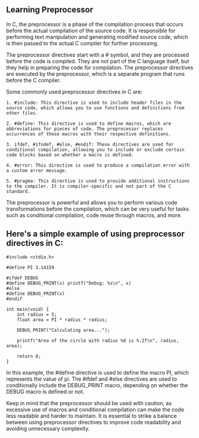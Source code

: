 ## Learning Preprocessor
In C, the preprocessor is a phase of the compilation process that occurs before the actual compilation of the source code. It is responsible for performing text manipulation and generating modified source code, which is then passed to the actual C compiler for further processing.

The preprocessor directives start with a # symbol, and they are processed before the code is compiled. They are not part of the C language itself, but they help in preparing the code for compilation. The preprocessor directives are executed by the preprocessor, which is a separate program that runs before the C compiler.

Some commonly used preprocessor directives in C are:

	1. #include: This directive is used to include header files in the source code, which allows you to use functions and definitions from other files.

	2. #define: This directive is used to define macros, which are abbreviations for pieces of code. The preprocessor replaces occurrences of these macros with their respective definitions.

	3. ifdef, #ifndef, #else, #endif: These directives are used for conditional compilation, allowing you to include or exclude certain code blocks based on whether a macro is defined.

	4. #error: This directive is used to produce a compilation error with a custom error message.

	5. #pragma: This directive is used to provide additional instructions to the compiler. It is compiler-specific and not part of the C standard.

The preprocessor is powerful and allows you to perform various code transformations before the compilation, which can be very useful for tasks such as conditional compilation, code reuse through macros, and more.

## Here's a simple example of using preprocessor directives in C:

	#include <stdio.h>

	#define PI 3.14159

	#ifdef DEBUG
	#define DEBUG_PRINT(x) printf("Debug: %s\n", x)
	#else
	#define DEBUG_PRINT(x)
	#endif

	int main(void) {
		int radius = 5;
		float area = PI * radius * radius;

		DEBUG_PRINT("Calculating area...");

		printf("Area of the circle with radius %d is %.2f\n", radius, area);

		return 0;
	}
In this example, the #define directive is used to define the macro PI, which represents the value of pi. The #ifdef and #else directives are used to conditionally include the DEBUG_PRINT macro, depending on whether the DEBUG macro is defined or not.

Keep in mind that the preprocessor should be used with caution, as excessive use of macros and conditional compilation can make the code less readable and harder to maintain. It is essential to strike a balance between using preprocessor directives to improve code readability and avoiding unnecessary complexity.
